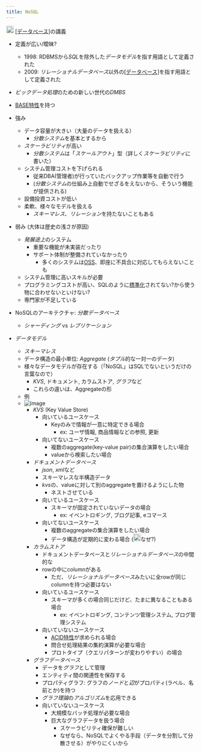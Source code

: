 ```yaml
---
title: NoSQL
---
```


<img src='https://scrapbox.io/api/pages/blu3mo-public/情報科学の達人/icon' alt='情報科学の達人.icon' height="19.5"/> [\[データベース\]](NoSQL)の講義

* 定義が広い/曖昧?
  
  * 1998: RDBMSから*SQL*を除外した*データモデル*を指す用語として定義された
  * 2009: *リレーショナルデータベース*以外の[\[データベース\]](全て)を指す用語として定義された
* *ビックデータ処理*のための新しい世代の*DMBS*

* [BASE特性](BASE%E7%89%B9%E6%80%A7.md)を持つ

* 強み
  
  * データ容量が大きい（大量のデータを扱える）
    * *分散システム*を基本とするから️
  * *スケーラビリティ*が高い
    * *分散システム*は「*スケールアウト*」型（詳しく*スケーラビリティ*に書いた）
  * システム管理コストを下げられる
    * 従来DBA(管理者)が行っていたバックアップ作業等を自動で行う
    * (*分散システム*の仕組み上自動でせざるをえないから、そういう機能が提供される)
  * 設備投資コストが低い
  * 柔軟、様々なモデルを扱える
    * *スキーマレス*、*リレーション*を持たないこともある
* 弱み (大体は歴史の浅さが原因)
  
  * *発展途上*のシステム
    * 重要な機能が未実装だったり
    * サポート体制が整備されていなかったり
      * 多くのシステムは[OSS](OSS.md)、即座に不具合に対応してもらえないことも
  * システム管理に高いスキルが必要
  * プログラミングコストが高い、SQLのように[標準化](%E6%A8%99%E6%BA%96%E5%8C%96.md)されてない?から使う物に合わせないといけない?
  * 専門家が不足している
* NoSQLのアーキテクチャ: *分散データベース*
  
  * *シャーディング* vs *レプリケーション*
* *データモデル*
  
  * *スキーマレス*
  * データ構造の最小単位: *Aggregate* (*タプル*的な一対一のデータ)
  * 様々なデータモデルが存在する（「NoSQL」はSQLでないというだけの言葉なので）
    * *KVS*, ドキュメント, カラムストア, *グラフ*など
    * これらの違いは、Aggregateの形
  * 例
  * ![image](https://miro.medium.com/max/2400/0*iMiEK9L_IdbMLHqG.png)
    * *KVS* (Key Value Store)
      * 向いているユースケース
        * Keyのみで情報が一意に特定できる場合
          * ex: ユーザ情報, 商品情報などの参照, 更新
      * 向いてないユースケース
        * 複数のaggregate(key-value pair)の集合演算をしたい場合
        * valueから検索したい場合
    * *ドキュメントデータベース*
      * *json*, *xml*など
      * スキーマレスな半構造データ
      * *kvs*の、valueに対して別のaggregateを置けるようにした物
        * ネストさせている
      * 向いているユースケース
        * スキーマが固定されていないデータの場合
          * ex: イベントロギング, ブログ記事, eコマース
      * 向いてないユースケース
        * 複数のaggregateの集合演算をしたい場合
        * データ構造が定期的に変わる場合 (<img src='https://scrapbox.io/api/pages/blu3mo-public/blu3mo/icon' alt='blu3mo.icon' height="19.5"/>なぜ?)
    * *カラムストア*
      * ドキュメントデータベースと*リレーショナルデータベース*の中間的な
      * rowの中にcolumnがある
        * ただ、*リレーショナルデータベース*みたいに全rowが同じcolumnを持つ必要はない
      * 向いているユースケース
        * スキーマが多くの場合同じだけど、たまに異なることもある場合
          * ex: イベントロギング, コンテンツ管理システム, ブログ管理システム
      * 向いていないユースケース
        * [ACID特性](ACID%E7%89%B9%E6%80%A7.md)が求められる場合
        * 問合せ処理結果の集約演算が必要な場合
        * プロトタイプ（クエリパターンが変わりやすい）の場合
    * *グラフデータベース*
      * データを*グラフ*として管理
      * エンティティ間の関連性を保存する
      * プロパティグラフ: グラフの*ノード*と*辺*がプロパティ(ラベル、名前とか)を持つ
      * *グラフ理論*の*アルゴリズム*を応用できる
      * 向いていないユースケース
        * 大規模なバッチ処理が必要な場合
        * 巨大なグラフデータを扱う場合
          * スケーラビリティ確保が難しい
          * なぜなら、NoSQLでよくやる手段（データを分割して分散させる）がやりにくいから

